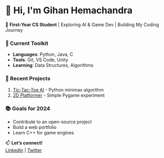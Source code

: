 # 👋 Hi, I'm Gihan Hemachandra  
🌱 **First-Year CS Student** | Exploring AI & Game Dev | Building My Coding Journey  

### 🧰 Current Toolkit  
- **Languages**: Python, Java, C  
- **Tools**: Git, VS Code, Unity  
- **Learning**: Data Structures, Algorithms  

### 🚧 Recent Projects  
1. [Tic-Tac-Toe AI](https://github.com/you/tictactoe) - Python minimax algorithm  
2. [2D Platformer](https://github.com/you/pygame-jumper) - Simple Pygame experiment  

### 📚 Goals for 2024  
- Contribute to an open-source project  
- Build a web portfolio  
- Learn C++ for game engines  

📫 **Let’s connect!**  
[LinkedIn](https://linkedin.com/in/yourname) | [Twitter](https://twitter.com/yourhandle)  
